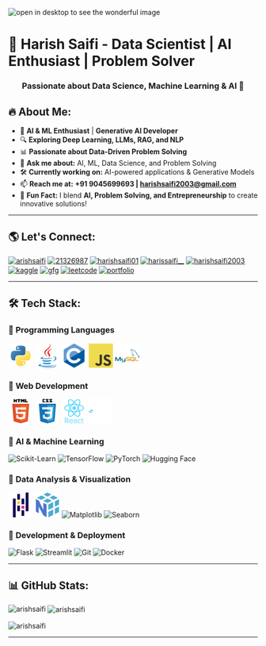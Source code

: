 ![open in desktop to see the wonderful image](https://github.com/arishsaifi/arishsaifi/blob/main/Your%20paragraph%20text.jpg)

# 🚀 Harish Saifi - Data Scientist | AI Enthusiast | Problem Solver  
<h3 align="center">Passionate about Data Science, Machine Learning & AI 🚀</h3>

## 🔥 About Me:
- 🤖 **AI & ML Enthusiast** | **Generative AI Developer**  
- 🔍 **Exploring Deep Learning, LLMs, RAG, and NLP**  
- 📊 **Passionate about Data-Driven Problem Solving**  
- 💬 **Ask me about:** AI, ML, Data Science, and Problem Solving  
- 🛠️ **Currently working on:** AI-powered applications & Generative Models  
- 📫 **Reach me at:** **+91 9045699693 | harishsaifi2003@gmail.com**  
- 🎯 **Fun Fact:** I blend **AI, Problem Solving, and Entrepreneurship** to create innovative solutions!  

---

## 🌎 Let's Connect:
<p align="left">
<a href="https://linkedin.com/in/dataharis" target="blank"><img align="center" src="https://raw.githubusercontent.com/rahuldkjain/github-profile-readme-generator/master/src/images/icons/Social/linked-in-alt.svg" alt="arishsaifi" height="30" width="40" /></a>
<a href="https://stackoverflow.com/users/21326987" target="blank"><img align="center" src="https://raw.githubusercontent.com/rahuldkjain/github-profile-readme-generator/master/src/images/icons/Social/stack-overflow.svg" alt="21326987" height="30" width="40" /></a>
<a href="https://fb.com/harishsaifi01" target="blank"><img align="center" src="https://raw.githubusercontent.com/rahuldkjain/github-profile-readme-generator/master/src/images/icons/Social/facebook.svg" alt="harishsaifi01" height="30" width="40" /></a>
<a href="https://instagram.com/dataharis" target="blank"><img align="center" src="https://raw.githubusercontent.com/rahuldkjain/github-profile-readme-generator/master/src/images/icons/Social/instagram.svg" alt="harissaifi__" height="30" width="40" /></a>
<a href="https://www.hackerrank.com/harishsaifi2003" target="blank"><img align="center" src="https://raw.githubusercontent.com/rahuldkjain/github-profile-readme-generator/master/src/images/icons/Social/hackerrank.svg" alt="harishsaifi2003" height="30" width="40"/></a>
<a href="https://www.kaggle.com/arishsaifi28" target="blank"><img align="center" src="https://upload.wikimedia.org/wikipedia/commons/7/7c/Kaggle_logo.png" alt="kaggle" height="30" width="40"/></a>
<a href="https://www.geeksforgeeks.org/user/dataharis" target="blank"><img align="center" src="https://upload.wikimedia.org/wikipedia/commons/4/43/GeeksforGeeks.svg" alt="gfg" height="30" width="40"/></a>
<a href="https://leetcode.com/dataharis" target="blank"><img align="center" src="https://upload.wikimedia.org/wikipedia/commons/1/19/LeetCode_logo_black.png" alt="leetcode" height="30" width="40"/></a>
<a href="https://www.dataharis.netlify.app/" target="blank"><img align="center" src="https://img.icons8.com/ios-filled/50/000000/domain.png" alt="portfolio" height="30" width="40"/></a>
</p>


---

## 🛠️ Tech Stack:
### 🔹 **Programming Languages**
<p align="left">
<img src="https://raw.githubusercontent.com/devicons/devicon/master/icons/python/python-original.svg" alt="Python" width="50" height="50"/>
<img src="https://raw.githubusercontent.com/devicons/devicon/master/icons/java/java-original.svg" alt="Java" width="50" height="50"/>
<img src="https://raw.githubusercontent.com/devicons/devicon/master/icons/c/c-original.svg" alt="C" width="50" height="50"/>
<img src="https://raw.githubusercontent.com/devicons/devicon/master/icons/javascript/javascript-original.svg" alt="JavaScript" width="50" height="50"/>
<img src="https://raw.githubusercontent.com/devicons/devicon/master/icons/mysql/mysql-original-wordmark.svg" alt="SQL" width="50" height="50"/>
</p>

### 🔹 **Web Development**
<p align="left">
<img src="https://raw.githubusercontent.com/devicons/devicon/master/icons/html5/html5-original-wordmark.svg" alt="HTML5" width="50" height="50"/>
<img src="https://raw.githubusercontent.com/devicons/devicon/master/icons/css3/css3-original-wordmark.svg" alt="CSS3" width="50" height="50"/>
<img src="https://raw.githubusercontent.com/devicons/devicon/master/icons/react/react-original-wordmark.svg" alt="React" width="50" height="50"/>
<img src="https://raw.githubusercontent.com/devicons/devicon/master/icons/tailwindcss/tailwindcss-original-wordmark.svg" alt="Tailwind CSS" width="50" height="50"/>
</p>

### 🔹 **AI & Machine Learning**
<p align="left">
<img src="https://upload.wikimedia.org/wikipedia/commons/0/05/Scikit_learn_logo_small.svg" alt="Scikit-Learn" width="50" height="50"/>
<img src="https://upload.wikimedia.org/wikipedia/commons/2/2d/Tensorflow_logo.svg" alt="TensorFlow" width="50" height="50"/>
<img src="https://upload.wikimedia.org/wikipedia/commons/1/10/PyTorch_logo_icon.svg" alt="PyTorch" width="50" height="50"/>
<img src="https://huggingface.co/front/assets/huggingface_logo-noborder.svg" alt="Hugging Face" width="50" height="50"/>
</p>

### 🔹 **Data Analysis & Visualization**
<p align="left">
<img src="https://raw.githubusercontent.com/devicons/devicon/master/icons/pandas/pandas-original.svg" alt="Pandas" width="50" height="50"/>
<img src="https://raw.githubusercontent.com/devicons/devicon/master/icons/numpy/numpy-original.svg" alt="NumPy" width="50" height="50"/>
<img src="https://upload.wikimedia.org/wikipedia/commons/8/84/Matplotlib_icon.svg" alt="Matplotlib" width="50" height="50"/>
<img src="https://seaborn.pydata.org/_images/logo-mark-lightbg.svg" alt="Seaborn" width="50" height="50"/>
</p>

### 🔹 **Development & Deployment**
<p align="left">
<img src="https://upload.wikimedia.org/wikipedia/commons/3/3c/Flask_logo.svg" alt="Flask" width="50" height="50"/>
<img src="https://streamlit.io/images/brand/streamlit-mark-color.svg" alt="Streamlit" width="50" height="50"/>
<img src="https://www.vectorlogo.zone/logos/git-scm/git-scm-icon.svg" alt="Git" width="50" height="50"/>
<img src="https://upload.wikimedia.org/wikipedia/commons/4/4e/Docker_%28container_engine%29_logo.svg" alt="Docker" width="50" height="50"/>
</p>


---

## 📊 GitHub Stats:
<p><img align="left" src="https://github-readme-stats.vercel.app/api/top-langs?username=dataharis&show_icons=true&locale=en&layout=compact" alt="arishsaifi" /></p>

<p>&nbsp;<img align="center" src="https://github-readme-stats.vercel.app/api?username=dataharis&show_icons=true&locale=en" alt="arishsaifi" /></p>

<p><img align="center" src="https://github-readme-streak-stats.herokuapp.com/?user=dataharis" alt="arishsaifi" /></p>

---